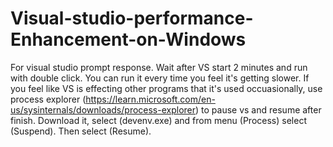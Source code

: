 # Visual-studio-performance-Enhancement-on-Windows
For visual studio prompt response. Wait after VS start 2 minutes and run with double click. You can run it every time you feel it's  getting slower.
If you feel like VS is effecting other programs that it's used occuasionally, use process explorer (https://learn.microsoft.com/en-us/sysinternals/downloads/process-explorer) to pause vs and resume after finish. Download it, select (devenv.exe) and from menu (Process) select (Suspend). Then select (Resume).
